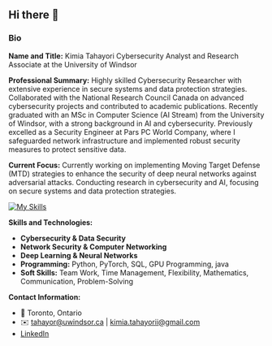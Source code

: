 ## Hi there 👋

### Bio

**Name and Title:**
Kimia Tahayori
Cybersecurity Analyst and Research Associate at the University of Windsor

**Professional Summary:**
Highly skilled Cybersecurity Researcher with extensive experience in secure systems and data protection strategies. Collaborated with the National Research Council Canada on advanced cybersecurity projects and contributed to academic publications. Recently graduated with an MSc in Computer Science (AI Stream) from the University of Windsor, with a strong background in AI and cybersecurity. Previously excelled as a Security Engineer at Pars PC World Company, where I safeguarded network infrastructure and implemented robust security measures to protect sensitive data.

**Current Focus:**
Currently working on implementing Moving Target Defense (MTD) strategies to enhance the security of deep neural networks against adversarial attacks. Conducting research in cybersecurity and AI, focusing on secure systems and data protection strategies.

[![My Skills](https://skillicons.dev/icons?i=js,python,java,mysql,latex,ps,pycharm,pytorch,sklearn,vscode,windows,linux,tensorflow,git)](https://skillicons.dev)


**Skills and Technologies:**
- **Cybersecurity & Data Security**
- **Network Security & Computer Networking**
- **Deep Learning & Neural Networks**
- **Programming:** Python, PyTorch, SQL, GPU Programming, java
- **Soft Skills:** Team Work, Time Management, Flexibility, Mathematics, Communication, Problem-Solving

**Contact Information:**
- 📍 Toronto, Ontario
- ✉️ tahayor@uwindsor.ca | kimia.tahayorii@gmail.com
- [LinkedIn](https://www.linkedin.com/in/kimia-tahayori/)


